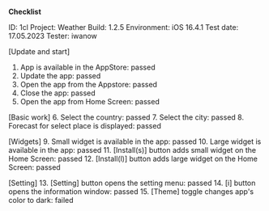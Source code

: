 **Checklist**

ID: 1cl
Project: Weather
Build: 1.2.5
Environment: iOS 16.4.1
Test date: 17.05.2023
Tester: iwanow

[Update and start]
1. App is available in the AppStore: passed
2. Update the app: passed
3. Open the app from the Appstore: passed
4. Close the app: passed
5. Open the app from Home Screen: passed

[Basic work]
6. Select the country: passed
7. Select the city: passed
8. Forecast for select place is displayed: passed

[Widgets]
9. Small widget is available in the app: passed
10. Large widget is available in the app: passed
11. [Install(s)] button  adds small widget on the Home Screen: passed
12. [Install(l)] button adds large widget on the Home Screen: passed

[Setting]
13. [Setting] button opens the setting menu: passed
14. [i] button opens the information window: passed
15. [Theme] toggle changes app's color to dark: failed  
